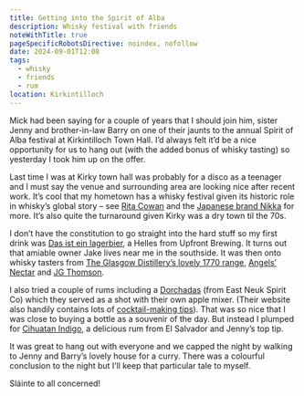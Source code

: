 ```yaml
---
title: Getting into the Spirit of Alba
description: Whisky festival with friends
noteWithTitle: true
pageSpecificRobotsDirective: noindex, nofollow
date: 2024-09-01T12:08
tags:
  - whisky
  - friends
  - rum
location: Kirkintilloch
---
```

Mick had been saying for a couple of years that I should join him, sister Jenny and brother-in-law Barry on one of their jaunts to the annual Spirit of Alba festival at Kirkintilloch Town Hall. I’d always felt it’d be a nice opportunity for us to hang out (with the added bonus of whisky tasting) so yesterday I took him up on the offer.

Last time I was at Kirky town hall was probably for a disco as a teenager and I must say the venue and surrounding area are looking nice after recent work. It’s cool that my hometown has a whisky festival given its historic role in whisky’s global story – see [Rita Cowan](https://www.eastdunbarton.gov.uk/news/kirkintilloch-woman-who-became-whisky-pioneer-japan-remembered) and the [Japanese brand Nikka](https://www.nikka.com/eng/story/founder/) for more. It’s also quite the turnaround given Kirky was a dry town til the 70s. 

I don’t have the constitution to go straight into the hard stuff so my first drink was [Das ist ein lagerbier](https://www.upfrontbrewing.com/shop/8uxlsnaosakrfdt2ealrfhffinepoi-rlnmg), a Helles from Upfront Brewing. It turns out that amiable owner Jake lives near me in the southside. It was then onto whisky tasters from [The Glasgow Distillery’s lovely 1770 range](https://www.glasgowdistillery.com/browse/c-1770-Single-Malt-Whisky-2/), [Angels’ Nectar](https://www.angelsnectar.co.uk/en/home.php) and [JG Thomson](https://jgthomson.com/shop). 

I also tried a couple of rums including a [Dorchadas](https://eastneukspirit.co/product/dorchadas-amber-spiced-rum/) (from East Neuk Spirit Co) which they served as a shot with their own apple mixer. (Their website also handily contains lots of [cocktail-making tips](https://eastneukspirit.co/how-to-sesh/)). That was so nice that I was close to buying a bottle as a souvenir of the day. But instead I plumped for [Cihuatan Indigo](https://www.roncihuatan.com/eu/ron-indigo/), a delicious rum from El Salvador and Jenny’s top tip. 

It was great to hang out with everyone and we capped the night by walking to Jenny and Barry’s lovely house for a curry. There was a colourful conclusion to the night but I’ll keep that particular tale to myself.

Sláinte to all concerned!

